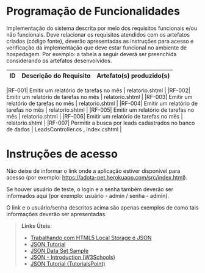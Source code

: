 # Programação de Funcionalidades

Implementação do sistema descrita por meio dos requisitos funcionais e/ou não funcionais. Deve relacionar os requisitos atendidos com os artefatos criados (código fonte), deverão apresentadas as instruções para acesso e verificação da implementação que deve estar funcional no ambiente de hospedagem.
Por exemplo: a tabela a seguir deverá ser preenchida considerando os artefatos desenvolvidos.

|ID    | Descrição do Requisito  | Artefato(s) produzido(s) |
|------|-----------------------------------------|----|

|RF-001| Emitir um relatório de tarefas no mês   | relatorio.shtml |
|RF-002| Emitir um relatório de tarefas no mês   | relatorio.shtml |
|RF-003| Emitir um relatório de tarefas no mês   | relatorio.shtml |
|RF-004| Emitir um relatório de tarefas no mês   | relatorio.shtml |
|RF-005| Emitir um relatório de tarefas no mês   | relatorio.shtml |
|RF-006| Emitir um relatório de tarefas no mês   | relatorio.shtml |
|RF-007| Permitir a busca por leads cadastrados no banco de dados | LeadsController.cs , Index.cshtml | 


# Instruções de acesso

Não deixe de informar o link onde a aplicação estiver disponível para acesso (por exemplo: https://adota-pet.herokuapp.com/src/index.html).

Se houver usuário de teste, o login e a senha também deverão ser informados aqui (por exemplo: usuário - admin / senha - admin).

O link e o usuário/senha descritos acima são apenas exemplos de como tais informações deverão ser apresentadas.

> **Links Úteis**:
>
> - [Trabalhando com HTML5 Local Storage e JSON](https://www.devmedia.com.br/trabalhando-com-html5-local-storage-e-json/29045)
> - [JSON Tutorial](https://www.w3resource.com/JSON)
> - [JSON Data Set Sample](https://opensource.adobe.com/Spry/samples/data_region/JSONDataSetSample.html)
> - [JSON - Introduction (W3Schools)](https://www.w3schools.com/js/js_json_intro.asp)
> - [JSON Tutorial (TutorialsPoint)](https://www.tutorialspoint.com/json/index.htm)
